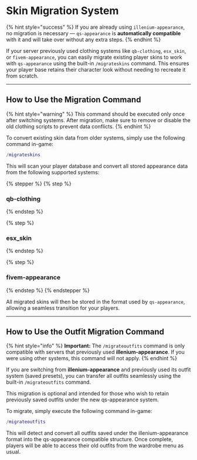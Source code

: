 # Skin Migration System

{% hint style="success" %}
If you are already using `illenium-appearance`, no migration is necessary — `qs-appearance` is **automatically compatible** with it and will take over without any extra steps.
{% endhint %}

If your server previously used clothing systems like `qb-clothing`, `esx_skin`, or `fivem-appearance`, you can easily migrate existing player skins to work with `qs-appearance` using the built-in `/migrateskins` command. This ensures your player base retains their character look without needing to recreate it from scratch.

***

## **How to Use the Migration Command** <a href="#generic-vending-machines-code" id="generic-vending-machines-code"></a>

{% hint style="warning" %}
This command should be executed only once after switching systems. After migration, make sure to remove or disable the old clothing scripts to prevent data conflicts.
{% endhint %}

To convert existing skin data from older systems, simply use the following command in-game:

```lua
/migrateskins
```

This will scan your player database and convert all stored appearance data from the following supported systems:

{% stepper %}
{% step %}
### qb-clothing
{% endstep %}

{% step %}
### esx\_skin
{% endstep %}

{% step %}
### fivem-appearance
{% endstep %}
{% endstepper %}

All migrated skins will then be stored in the format used by `qs-appearance`, allowing a seamless transition for your players.

***

## How to Use the Outfit Migration Command

{% hint style="info" %}
**Important:** The `/migrateoutfits` command is only compatible with servers that previously used **illenium-appearance**. If you were using other systems, this command will not apply.
{% endhint %}

If you are switching from **illenium-appearance** and previously used its outfit system (saved presets), you can transfer all outfits seamlessly using the built-in `/migrateoutfits` command.

This migration is optional and intended for those who wish to retain previously saved outfits under the new qs-appearance system.

To migrate, simply execute the following command in-game:

```lua
/migrateoutfits
```

This will detect and convert all outfits saved under the illenium-appearance format into the qs-appearance compatible structure. Once complete, players will be able to access their old outfits from the wardrobe menu as usual.
